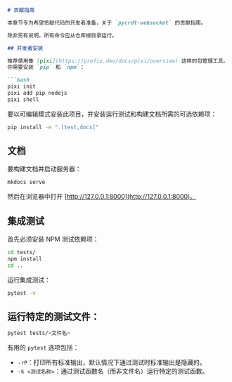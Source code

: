 ```markdown
# 贡献指南

本章节专为希望贡献代码的开发者准备，关于 `pycrdt-websocket` 的贡献指南。

除非另有说明，所有命令应从仓库根目录运行。

## 开发者安装

推荐使用像 [pixi](https://prefix.dev/docs/pixi/overview) 这样的包管理工具。
你需要安装 `pip` 和 `npm`：

```bash
pixi init
pixi add pip nodejs
pixi shell
```

要以可编辑模式安装此项目，并安装运行测试和构建文档所需的可选依赖项：

```bash
pip install -e ".[test,docs]"
```

## 文档

要构建文档并启动服务器：

```bash
mkdocs serve
```

然后在浏览器中打开 [http://127.0.0.1:8000](http://127.0.0.1:8000)。

## 集成测试

首先必须安装 NPM 测试依赖项：

```bash
cd tests/
npm install
cd ..
```

运行集成测试：

```bash
pytest -v
```

## 运行特定的测试文件：

```bash
pytest tests/<文件名>
```

有用的 `pytest` 选项包括：

- `-rP`：打印所有标准输出，默认情况下通过测试时标准输出是隐藏的。
- `-k <测试名称>`：通过测试函数名（而非文件名）运行特定的测试函数。
```